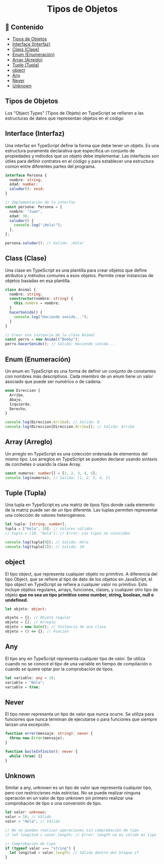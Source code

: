 <h1 align="center">Tipos de Objetos</h1>

<h2>📑 Contenido</h2>

- [Tipos de Objetos](#tipos-de-objetos)
- [Interface (Interfaz)](#interface-interfaz)
- [Class (Clase)](#class-clase)
- [Enum (Enumeración)](#enum-enumeración)
- [Array (Arreglo)](#array-arreglo)
- [Tuple (Tupla)](#tuple-tupla)
- [object](#object)
- [Any](#any)
- [Never](#never)
- [Unknown](#unknown)

## Tipos de Objetos

Los "Object Types" (Tipos de Objeto) en TypeScript se refieren a las estructuras de datos que representan objetos en el código

## Interface (Interfaz)

Una interfaz en TypeScript define la forma que debe tener un objeto. Es una estructura puramente declarativa que especifica un conjunto de propiedades y métodos que un objeto debe implementar. Las interfaces son útiles para definir contratos en el código y para establecer una estructura común entre diferentes partes del programa.

```ts
interface Persona {
  nombre: string;
  edad: number;
  saludar(): void;
}

// Implementación de la interfaz
const persona: Persona = {
  nombre: "Juan",
  edad: 30,
  saludar() {
    console.log("¡Hola!");
  },
};

persona.saludar(); // Salida: ¡Hola!
```

## Class (Clase)

Una clase en TypeScript es una plantilla para crear objetos que define atributos y métodos comunes a esos objetos. Permite crear instancias de objetos basadas en esa plantilla.

```ts
class Animal {
  nombre: string;
  constructor(nombre: string) {
    this.nombre = nombre;
  }
  hacerSonido() {
    console.log("Haciendo sonido...");
  }
}

// Crear una instancia de la clase Animal
const perro = new Animal("Bobby");
perro.hacerSonido(); // Salida: Haciendo sonido...
```

## Enum (Enumeración)

Un enum en TypeScript es una forma de definir un conjunto de constantes con nombres más descriptivos. Cada miembro de un enum tiene un valor asociado que puede ser numérico o de cadena.

```ts
enum Direccion {
  Arriba,
  Abajo,
  Izquierda,
  Derecha,
}

console.log(Direccion.Arriba); // Salida: 0
console.log(Direccion[Direccion.Arriba]); // Salida: Arriba
```

## Array (Arreglo)

Un arreglo en TypeScript es una colección ordenada de elementos del mismo tipo. Los arreglos en TypeScript se pueden declarar usando sintaxis de corchetes o usando la clase Array.

```ts
const numeros: number[] = [1, 2, 3, 4, 5];
console.log(numeros); // Salida: [1, 2, 3, 4, 5]
```

## Tuple (Tupla)

Una tupla en TypeScript es una matriz de tipos fijos donde cada elemento de la matriz puede ser de un tipo diferente. Las tuplas permiten representar una colección de valores heterogéneos.

```ts
let tupla: [string, number];
tupla = ["Hola", 10]; // Valores válidos
// tupla = [10, "Hola"]; // Error: Los tipos no coinciden

console.log(tupla[0]); // Salida: Hola
console.log(tupla[1]); // Salida: 10
```

## object

El tipo object, que representa cualquier objeto no primitivo. A diferencia del tipo Object, que se refiere al tipo de dato de los objetos en JavaScript, el tipo object en TypeScript se refiere a cualquier valor no primitivo. Esto incluye objetos regulares, arrays, funciones, clases, y cualquier otro tipo de objeto **que no sea un tipo primitivo como number, string, boolean, null o undefined.**

```ts
let objeto: object;

objeto = {}; // Objeto regular
objeto = []; // Arreglo
objeto = new Date(); // Instancia de una clase
objeto = () => {}; // Función
```

## Any

El tipo any en TypeScript representa cualquier tipo de valor. Se utiliza cuando no se conoce el tipo de una variable en tiempo de compilación o cuando se quiere optar por la comprobación de tipos.

```ts
let variable: any = 10;
variable = "Hola";
variable = true;
```

## Never

El tipo never representa un tipo de valor que nunca ocurre. Se utiliza para funciones que nunca terminan de ejecutarse o para funciones que siempre lanzan una excepción.

```ts
function error(mensaje: string): never {
  throw new Error(mensaje);
}

function bucleInfinito(): never {
  while (true) {}
}
```

## Unknown

Similar a any, unknown es un tipo de valor que representa cualquier tipo, pero con restricciones más estrictas. No se puede realizar ninguna operación en un valor de tipo unknown sin primero realizar una comprobación de tipo o una conversión de tipo.

```ts
let valor: unknown;
valor = 10; // Válido
valor = "Hola"; // Válido

// No se pueden realizar operaciones sin comprobación de tipo
// let longitud = valor.length; // Error: length no es válido en tipo 'unknown'

// Comprobación de tipo
if (typeof valor === "string") {
  let longitud = valor.length; // Válido dentro del bloque if
}
```
